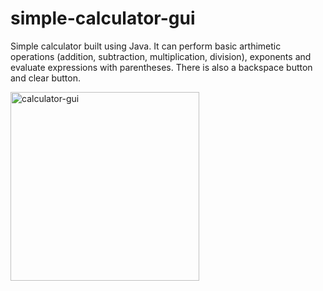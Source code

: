 # simple-calculator-gui
Simple calculator built using Java.
It can perform basic arthimetic operations (addition, subtraction, multiplication, division), exponents and evaluate expressions with parentheses. 
There is also a backspace button and clear button.

<img width="302" alt="calculator-gui" src="https://user-images.githubusercontent.com/110880989/211926623-bfbd29d7-a24f-4057-ae07-12a413b4c9ec.png">

